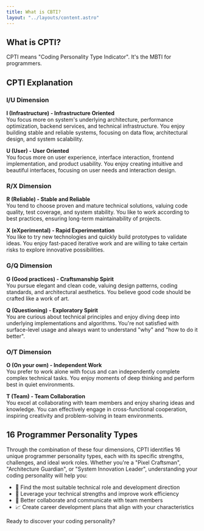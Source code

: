 ```yaml
---
title: What is CBTI?
layout: "../layouts/content.astro"
---
```


## What is CPTI?

CPTI means "Coding Personality Type Indicator". It's the MBTI for programmers.

## CPTI Explanation

### I/U Dimension

**I (Infrastructure) - Infrastructure Oriented**  
You focus more on system's underlying architecture, performance optimization, backend services, and technical infrastructure. You enjoy building stable and reliable systems, focusing on data flow, architectural design, and system scalability.

**U (User) - User Oriented**  
You focus more on user experience, interface interaction, frontend implementation, and product usability. You enjoy creating intuitive and beautiful interfaces, focusing on user needs and interaction design.

### R/X Dimension

**R (Reliable) - Stable and Reliable**  
You tend to choose proven and mature technical solutions, valuing code quality, test coverage, and system stability. You like to work according to best practices, ensuring long-term maintainability of projects.

**X (eXperimental) - Rapid Experimentation**  
You like to try new technologies and quickly build prototypes to validate ideas. You enjoy fast-paced iterative work and are willing to take certain risks to explore innovative possibilities.

### G/Q Dimension

**G (Good practices) - Craftsmanship Spirit**  
You pursue elegant and clean code, valuing design patterns, coding standards, and architectural aesthetics. You believe good code should be crafted like a work of art.

**Q (Questioning) - Exploratory Spirit**  
You are curious about technical principles and enjoy diving deep into underlying implementations and algorithms. You're not satisfied with surface-level usage and always want to understand "why" and "how to do it better".

### O/T Dimension

**O (On your own) - Independent Work**  
You prefer to work alone with focus and can independently complete complex technical tasks. You enjoy moments of deep thinking and perform best in quiet environments.

**T (Team) - Team Collaboration**  
You excel at collaborating with team members and enjoy sharing ideas and knowledge. You can effectively engage in cross-functional cooperation, inspiring creativity and problem-solving in team environments.

## 16 Programmer Personality Types

Through the combination of these four dimensions, CPTI identifies 16 unique programmer personality types, each with its specific strengths, challenges, and ideal work roles. Whether you're a "Pixel Craftsman", "Architecture Guardian", or "System Innovation Leader", understanding your coding personality will help you:

- 🎯 Find the most suitable technical role and development direction
- 🚀 Leverage your technical strengths and improve work efficiency
- 🤝 Better collaborate and communicate with team members
- 📈 Create career development plans that align with your characteristics

Ready to discover your coding personality?
